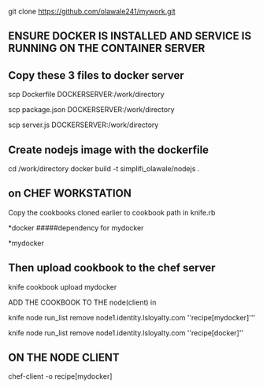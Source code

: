 git clone https://github.com/olawale241/mywork.git

## ENSURE DOCKER IS INSTALLED AND SERVICE IS RUNNING ON THE CONTAINER SERVER 



## Copy these 3 files to docker server  
scp Dockerfile DOCKERSERVER:/work/directory

scp package.json DOCKERSERVER:/work/directory

scp server.js DOCKERSERVER:/work/directory




## Create nodejs image with the dockerfile  

cd /work/directory
docker build -t simplifi_olawale/nodejs .





## on CHEF WORKSTATION  
Copy the cookbooks cloned earlier to cookbook path in knife.rb 

*docker    #####dependency for mydocker 

*mydocker 




##   Then upload cookbook to the chef server 

knife cookbook upload mydocker

ADD THE COOKBOOK TO THE node(client) in 

knife node run_list remove node1.identity.lsloyalty.com ''recipe[mydocker]'''

knife node run_list remove node1.identity.lsloyalty.com ''recipe[docker]''

## ON THE NODE CLIENT 

chef-client -o recipe[mydocker]
